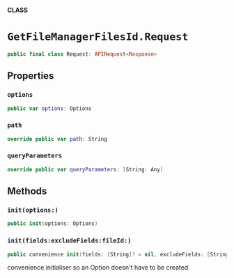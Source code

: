 **CLASS**

# `GetFileManagerFilesId.Request`

```swift
public final class Request: APIRequest<Response>
```

## Properties
### `options`

```swift
public var options: Options
```

### `path`

```swift
override public var path: String
```

### `queryParameters`

```swift
override public var queryParameters: [String: Any]
```

## Methods
### `init(options:)`

```swift
public init(options: Options)
```

### `init(fields:excludeFields:fileId:)`

```swift
public convenience init(fields: [String]? = nil, excludeFields: [String]? = nil, fileId: String)
```

convenience initialiser so an Option doesn't have to be created
